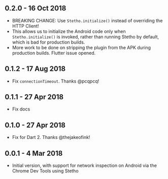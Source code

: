 ## 0.2.0 - 16 Oct 2018

* BREAKING CHANGE: Use `Stetho.initialize()` instead of overriding the HTTP Client!
* This allows us to initialize the Android code only when `Stetho.initialize()` is invoked, rather than running Stetho by default, which is bad for production builds.
* More work to be done on stripping the plugin from the APK during production builds. Flutter issue opened.

## 0.1.2 - 17 Aug 2018

* Fix `connectionTimeout`. Thanks @pcqpcq!

## 0.1.1 - 27 Apr 2018

* Fix docs

## 0.1.0 - 27 Apr 2018

* Fix for Dart 2. Thanks @thejakeofink!

## 0.0.1 - 4 Mar 2018

* Initial version, with support for network inspection on Android via the Chrome Dev Tools using Stetho
